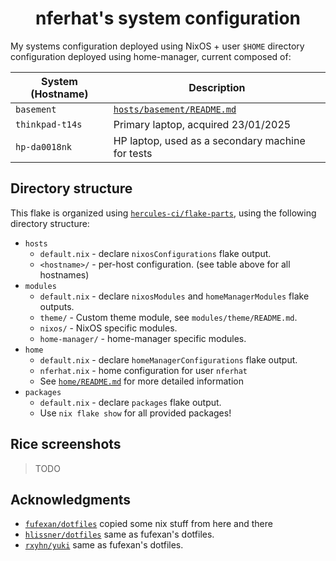 <h1 align=center>nferhat's system configuration</h1>

My systems configuration deployed using NixOS + user `$HOME` directory configuration deployed using home-manager, current composed of:

| System (Hostname) | Description                                                                     |
|------------------ | ------------------------------------------------------------------------------- |
| `basement`        | [`hosts/basement/README.md`](./hosts/basement/README.md)                        |
| `thinkpad-t14s`   | Primary laptop, acquired 23/01/2025                                             |
| `hp-da0018nk`     | HP laptop, used as a secondary machine for tests                                |
                    
## Directory structure

This flake is organized using [`hercules-ci/flake-parts`](https://github.com/hercules-ci/flake-parts), using the following directory structure:

- `hosts`
    * `default.nix` - declare `nixosConfigurations` flake output.
    * `<hostname>/` - per-host configuration. (see table above for all hostnames)
- `modules`
    * `default.nix` - declare `nixosModules` and `homeManagerModules` flake outputs.
    * `theme/` - Custom theme module, see `modules/theme/README.md`.
    * `nixos/` - NixOS specific modules.
    * `home-manager/` - home-manager specific modules.
- `home`
    * `default.nix` - declare `homeManagerConfigurations` flake output.
    * `nferhat.nix` - home configuration for user `nferhat`
    * See [`home/README.md`](./home/README.md) for more detailed information
- `packages`
    * `default.nix` - declare `packages` flake output.
    * Use `nix flake show` for all provided packages!

## Rice screenshots

> TODO

## Acknowledgments

- [`fufexan/dotfiles`](https://github.com/fufexan/dotfiles) copied some nix stuff from here and there
- [`hlissner/dotfiles`](https://github.com/hlissner/dotfiles) same as fufexan's dotfiles.
- [`rxyhn/yuki`](https://github.com/rxyhn/yuki) same as fufexan's dotfiles.
